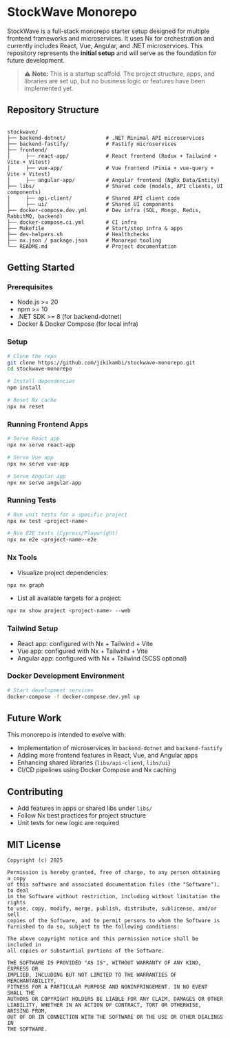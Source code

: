 # StockWave Monorepo

StockWave is a full-stack monorepo starter setup designed for multiple frontend frameworks and microservices. It uses Nx for orchestration and currently includes React, Vue, Angular, and .NET microservices. This repository represents the **initial setup** and will serve as the foundation for future development.

> ⚠️ **Note:** This is a startup scaffold. The project structure, apps, and libraries are set up, but no business logic or features have been implemented yet.

## Repository Structure

```

stockwave/
├── backend-dotnet/             # .NET Minimal API microservices
├── backend-fastify/            # Fastify microservices
├── frontend/
│     ├── react-app/            # React frontend (Redux + Tailwind + Vite + Vitest)
│     ├── vue-app/              # Vue frontend (Pinia + vue-query + Vite + Vitest)
│     ├── angular-app/          # Angular frontend (NgRx Data/Entity)
├── libs/                       # Shared code (models, API clients, UI components)
│     ├── api-client/           # Shared API client code
│     ├── ui/                   # Shared UI components
├── docker-compose.dev.yml      # Dev infra (SQL, Mongo, Redis, RabbitMQ, backend)
├── docker-compose.ci.yml       # CI infra
├── Makefile                    # Start/stop infra & apps
├── dev-helpers.sh              # Healthchecks
├── nx.json / package.json      # Monorepo tooling
└── README.md                   # Project documentation

```

## Getting Started

### Prerequisites

- Node.js >= 20  
- npm >= 10  
- .NET SDK >= 8 (for backend-dotnet)  
- Docker & Docker Compose (for local infra)

### Setup

```bash
# Clone the repo
git clone https://github.com/jikikambi/stockwave-monorepo.git
cd stockwave-monorepo

# Install dependencies
npm install

# Reset Nx cache
npx nx reset
````

### Running Frontend Apps

```bash
# Serve React app
npx nx serve react-app

# Serve Vue app
npx nx serve vue-app

# Serve Angular app
npx nx serve angular-app
```

### Running Tests

```bash
# Run unit tests for a specific project
npx nx test <project-name>

# Run E2E tests (Cypress/Playwright)
npx nx e2e <project-name>-e2e
```

### Nx Tools

* Visualize project dependencies:

```bash
npx nx graph
```

* List all available targets for a project:

```bash
npx nx show project <project-name> --web
```

### Tailwind Setup

* React app: configured with Nx + Tailwind + Vite
* Vue app: configured with Nx + Tailwind + Vite
* Angular app: configured with Nx + Tailwind (SCSS optional)

### Docker Development Environment

```bash
# Start development services
docker-compose -f docker-compose.dev.yml up
```

## Future Work

This monorepo is intended to evolve with:

* Implementation of microservices in `backend-dotnet` and `backend-fastify`
* Adding more frontend features in React, Vue, and Angular apps
* Enhancing shared libraries (`libs/api-client`, `libs/ui`)
* CI/CD pipelines using Docker Compose and Nx caching

## Contributing

* Add features in apps or shared libs under `libs/`
* Follow Nx best practices for project structure
* Unit tests for new logic are required

## MIT License

```
Copyright (c) 2025

Permission is hereby granted, free of charge, to any person obtaining a copy
of this software and associated documentation files (the "Software"), to deal
in the Software without restriction, including without limitation the rights
to use, copy, modify, merge, publish, distribute, sublicense, and/or sell
copies of the Software, and to permit persons to whom the Software is
furnished to do so, subject to the following conditions:

The above copyright notice and this permission notice shall be included in
all copies or substantial portions of the Software.

THE SOFTWARE IS PROVIDED "AS IS", WITHOUT WARRANTY OF ANY KIND, EXPRESS OR
IMPLIED, INCLUDING BUT NOT LIMITED TO THE WARRANTIES OF MERCHANTABILITY,
FITNESS FOR A PARTICULAR PURPOSE AND NONINFRINGEMENT. IN NO EVENT SHALL THE
AUTHORS OR COPYRIGHT HOLDERS BE LIABLE FOR ANY CLAIM, DAMAGES OR OTHER
LIABILITY, WHETHER IN AN ACTION OF CONTRACT, TORT OR OTHERWISE, ARISING FROM,
OUT OF OR IN CONNECTION WITH THE SOFTWARE OR THE USE OR OTHER DEALINGS IN
THE SOFTWARE.

```

